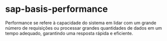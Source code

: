 # sap-basis-performance
Performance se refere à capacidade do sistema em lidar com um grande número de requisições ou processar grandes quantidades de dados em um tempo adequado, garantindo uma resposta rápida e eficiente.
